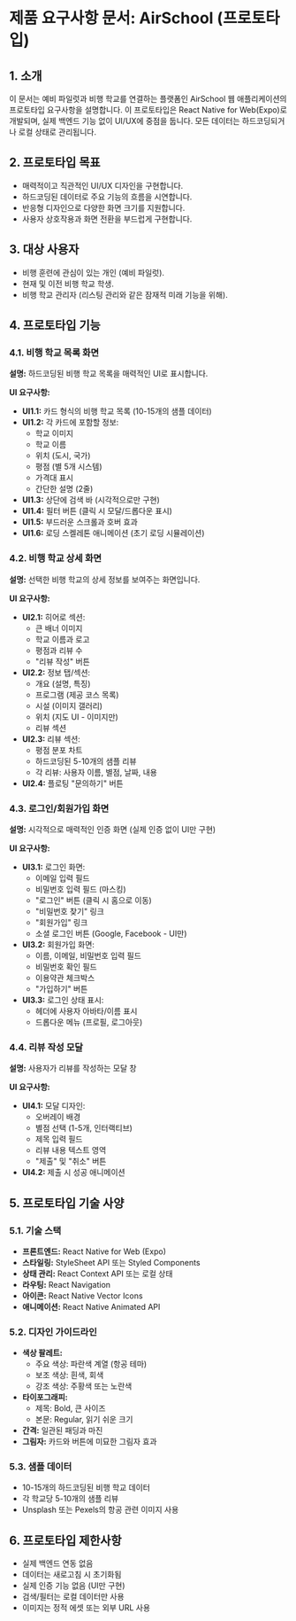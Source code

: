 # 제품 요구사항 문서: AirSchool (프로토타입)

## 1. 소개

이 문서는 예비 파일럿과 비행 학교를 연결하는 플랫폼인 AirSchool 웹 애플리케이션의 프로토타입 요구사항을 설명합니다. 이 프로토타입은 React Native for Web(Expo)로 개발되며, 실제 백엔드 기능 없이 UI/UX에 중점을 둡니다. 모든 데이터는 하드코딩되거나 로컬 상태로 관리됩니다.

## 2. 프로토타입 목표

*   매력적이고 직관적인 UI/UX 디자인을 구현합니다.
*   하드코딩된 데이터로 주요 기능의 흐름을 시연합니다.
*   반응형 디자인으로 다양한 화면 크기를 지원합니다.
*   사용자 상호작용과 화면 전환을 부드럽게 구현합니다.

## 3. 대상 사용자

*   비행 훈련에 관심이 있는 개인 (예비 파일럿).
*   현재 및 이전 비행 학교 학생.
*   비행 학교 관리자 (리스팅 관리와 같은 잠재적 미래 기능을 위해).

## 4. 프로토타입 기능

### 4.1. 비행 학교 목록 화면

**설명:** 하드코딩된 비행 학교 목록을 매력적인 UI로 표시합니다.

**UI 요구사항:**
*   **UI1.1:** 카드 형식의 비행 학교 목록 (10-15개의 샘플 데이터)
*   **UI1.2:** 각 카드에 포함할 정보:
    *   학교 이미지
    *   학교 이름
    *   위치 (도시, 국가)
    *   평점 (별 5개 시스템)
    *   가격대 표시
    *   간단한 설명 (2줄)
*   **UI1.3:** 상단에 검색 바 (시각적으로만 구현)
*   **UI1.4:** 필터 버튼 (클릭 시 모달/드롭다운 표시)
*   **UI1.5:** 부드러운 스크롤과 호버 효과
*   **UI1.6:** 로딩 스켈레톤 애니메이션 (초기 로딩 시뮬레이션)

### 4.2. 비행 학교 상세 화면

**설명:** 선택한 비행 학교의 상세 정보를 보여주는 화면입니다.

**UI 요구사항:**
*   **UI2.1:** 히어로 섹션:
    *   큰 배너 이미지
    *   학교 이름과 로고
    *   평점과 리뷰 수
    *   "리뷰 작성" 버튼
*   **UI2.2:** 정보 탭/섹션:
    *   개요 (설명, 특징)
    *   프로그램 (제공 코스 목록)
    *   시설 (이미지 갤러리)
    *   위치 (지도 UI - 이미지만)
    *   리뷰 섹션
*   **UI2.3:** 리뷰 섹션:
    *   평점 분포 차트
    *   하드코딩된 5-10개의 샘플 리뷰
    *   각 리뷰: 사용자 이름, 별점, 날짜, 내용
*   **UI2.4:** 플로팅 "문의하기" 버튼

### 4.3. 로그인/회원가입 화면

**설명:** 시각적으로 매력적인 인증 화면 (실제 인증 없이 UI만 구현)

**UI 요구사항:**
*   **UI3.1:** 로그인 화면:
    *   이메일 입력 필드
    *   비밀번호 입력 필드 (마스킹)
    *   "로그인" 버튼 (클릭 시 홈으로 이동)
    *   "비밀번호 찾기" 링크
    *   "회원가입" 링크
    *   소셜 로그인 버튼 (Google, Facebook - UI만)
*   **UI3.2:** 회원가입 화면:
    *   이름, 이메일, 비밀번호 입력 필드
    *   비밀번호 확인 필드
    *   이용약관 체크박스
    *   "가입하기" 버튼
*   **UI3.3:** 로그인 상태 표시:
    *   헤더에 사용자 아바타/이름 표시
    *   드롭다운 메뉴 (프로필, 로그아웃)

### 4.4. 리뷰 작성 모달

**설명:** 사용자가 리뷰를 작성하는 모달 창

**UI 요구사항:**
*   **UI4.1:** 모달 디자인:
    *   오버레이 배경
    *   별점 선택 (1-5개, 인터랙티브)
    *   제목 입력 필드
    *   리뷰 내용 텍스트 영역
    *   "제출" 및 "취소" 버튼
*   **UI4.2:** 제출 시 성공 애니메이션

## 5. 프로토타입 기술 사양

### 5.1. 기술 스택
*   **프론트엔드:** React Native for Web (Expo)
*   **스타일링:** StyleSheet API 또는 Styled Components
*   **상태 관리:** React Context API 또는 로컬 상태
*   **라우팅:** React Navigation
*   **아이콘:** React Native Vector Icons
*   **애니메이션:** React Native Animated API

### 5.2. 디자인 가이드라인
*   **색상 팔레트:**
    *   주요 색상: 파란색 계열 (항공 테마)
    *   보조 색상: 흰색, 회색
    *   강조 색상: 주황색 또는 노란색
*   **타이포그래피:**
    *   제목: Bold, 큰 사이즈
    *   본문: Regular, 읽기 쉬운 크기
*   **간격:** 일관된 패딩과 마진
*   **그림자:** 카드와 버튼에 미묘한 그림자 효과

### 5.3. 샘플 데이터
*   10-15개의 하드코딩된 비행 학교 데이터
*   각 학교당 5-10개의 샘플 리뷰
*   Unsplash 또는 Pexels의 항공 관련 이미지 사용

## 6. 프로토타입 제한사항

*   실제 백엔드 연동 없음
*   데이터는 새로고침 시 초기화됨
*   실제 인증 기능 없음 (UI만 구현)
*   검색/필터는 로컬 데이터만 사용
*   이미지는 정적 에셋 또는 외부 URL 사용
